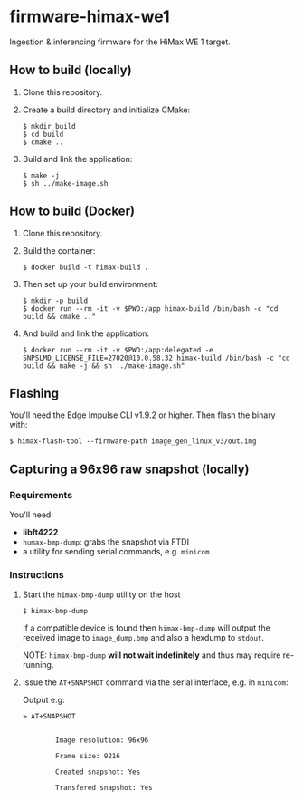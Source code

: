 # firmware-himax-we1

Ingestion & inferencing firmware for the HiMax WE 1 target.

## How to build (locally)

1. Clone this repository.
2. Create a build directory and initialize CMake:

    ```
    $ mkdir build
    $ cd build
    $ cmake ..
    ```

3. Build and link the application:

    ```
    $ make -j
    $ sh ../make-image.sh
    ```

## How to build (Docker)

1. Clone this repository.
1. Build the container:

    ```
    $ docker build -t himax-build .
    ```

1. Then set up your build environment:

    ```
    $ mkdir -p build
    $ docker run --rm -it -v $PWD:/app himax-build /bin/bash -c "cd build && cmake .."
    ```

1. And build and link the application:

    ```
    $ docker run --rm -it -v $PWD:/app:delegated -e SNPSLMD_LICENSE_FILE=27020@10.0.58.32 himax-build /bin/bash -c "cd build && make -j && sh ../make-image.sh"
    ```

## Flashing

You'll need the Edge Impulse CLI v1.9.2 or higher. Then flash the binary with:

```
$ himax-flash-tool --firmware-path image_gen_linux_v3/out.img
```

## Capturing a 96x96 raw snapshot (locally)

### Requirements
You'll need:

- **libft4222**
- `humax-bmp-dump`: grabs the snapshot via FTDI
- a utility for sending serial commands, e.g. `minicom`

### Instructions

1. Start the `himax-bmp-dump` utility on the host

    ```
    $ himax-bmp-dump
    ```

    If a compatible device is found then `himax-bmp-dump` will output the
    received image to `image_dump.bmp` and also a hexdump to `stdout`.

    NOTE: `himax-bmp-dump` **will not wait indefinitely** and thus may require re-running.

1. Issue the `AT+SNAPSHOT` command via the serial interface, e.g. in `minicom`:

    Output e.g:

    ```
    > AT+SNAPSHOT


            Image resolution: 96x96

            Frame size: 9216

            Created snapshot: Yes

            Transfered snapshot: Yes
    ```
